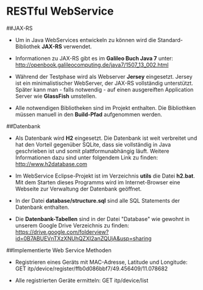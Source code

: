 RESTful WebService
===

##JAX-RS
* Um in Java WebServices entwickeln zu können wird die Standard-Bibliothek **JAX-RS** verwendet. 

* Informationen zu JAX-RS gibt es im **Galileo Buch Java 7** unter: http://openbook.galileocomputing.de/java7/1507_13_002.html

* Während der Testphase wird als Webserver **Jersey** eingesetzt. Jersey ist ein minimalistischer WebServer, der JAX-RS vollständig unterstützt.
Später kann man - falls notwendig - auf einen ausgereiften Application Server wie **GlassFish** umstellen. 

* Alle notwendigen Bibliotheken sind im Projekt enthalten. Die Bibliothken müssen manuell in den **Build-Pfad** aufgenommen werden.

##Datenbank
* Als Datenbank wird **H2** eingesetzt. Die Datenbank ist weit verbreitet und hat den Vorteil gegenüber SQLite, dass sie vollständig in Java geschrieben ist und somit
  plattformunabhängig läuft. Weitere Informationen dazu sind unter folgendem Link zu finden: http://www.h2database.com

* Im WebService Eclipse-Projekt ist im Verzeichnis **utils** die Datei **h2.bat**. Mit dem Starten dieses Programms wird im
  Internet-Browser eine Webseite zur Verwaltung der Datenbank geöffnet.

* In der Datei **database/structure.sql** sind alle SQL Statements der Datenbank enthalten. 

* Die **Datenbank-Tabellen** sind in der Datei "Database" wie gewohnt in unserem Google Drive Verzeichnis zu finden: https://drive.google.com/folderview?id=0B7ABUEVnTXzXNUhQZXI2anZQUjA&usp=sharing

##Implementierte Web Service Methoden
* Registrieren eines Geräts mit MAC-Adresse, Latitude und Longitude: GET itp/device/register/ffb0d086bbf7/49.456409/11.078682

* Alle registrierten Geräte ermitteln: GET itp/device/list
